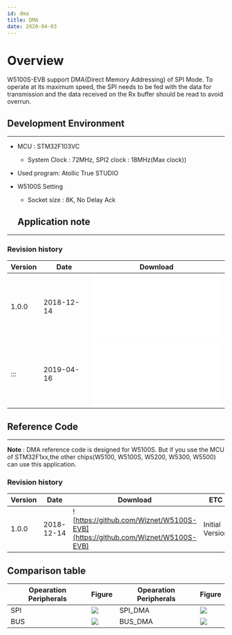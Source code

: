 ```yaml
---
id: dma
title: DMA
date: 2020-04-03
---
```



# Overview

W5100S-EVB support DMA(Direct Memory Addressing) of SPI Mode. To operate at its maximum speed, the SPI needs to be fed with the data for transmission and the data received on the Rx buffer should be read to avoid overrun.

## Development Environment

----
 - MCU : STM32F103VC 
   - System Clock : 72MHz,  SPI2 clock : 18MHz(Max clock))
 - Used program: Atollic True STUDIO 
 - W5100S Setting
   - Socket size : 8K, No Delay Ack 
   
   ## Application note

-----

### Revision history

| Version | Date       | Download                                                                           |
| ------- | ---------- | ---------------------------------------------------------------------------------- |
| 1.0.0   | 2018-12-14 | ![W5100S\_AN\_DMA\_V100K.pdf](/document_framework/img/products/w5100s/w5100s_evb/w5100s_an_dma_v100k.pdf) |
| :::     | 2019-04-16 | ![W5100S\_AN\_DMA\_V100E.pdf](/document_framework/img/products/w5100s/application/w5100s_an_dma_v100e.pdf)            |

## Reference Code

-----

**Note** : DMA reference code is designed for W5100S. But if you use the
MCU of STM32F1xx,the other chips(W5100, W5100S, W5200, W5300, W5500) can
use this application.

### Revision history

| Version | Date       | Download                                                                      | ETC             |
| ------- | ---------- | ----------------------------------------------------------------------------- | --------------- |
| 1.0.0   | 2018-12-14 | ![https://github.com/Wiznet/W5100S-EVB](https://github.com/Wiznet/W5100S-EVB) | Initial Version |

## Comparison table

| Opearation Peripherals | Figure                                                  | Opearation Peripherals | Figure                                                    |
| ---------------------- | ------------------------------------------------------- | ---------------------- | --------------------------------------------------------- |
| SPI                    | ![](/document_framework/img/products/w5100s/w5100s_evb/spi_0.8mhz_8k_nd_2.jpg) | SPI\_DMA               | ![](/document_framework/img/products/w5100s/w5100s_evb/spi_dma_6.4mhz_8k_nd.jpg) |
| BUS                    | ![](/document_framework/img/products/w5100s/w5100s_evb/bus_3.7mhz_8k_nd.jpg)   | BUS\_DMA               | ![](/document_framework/img/products/w5100s/w5100s_evb/bus_dma_9.6mhz_8k_nd.jpg) |
